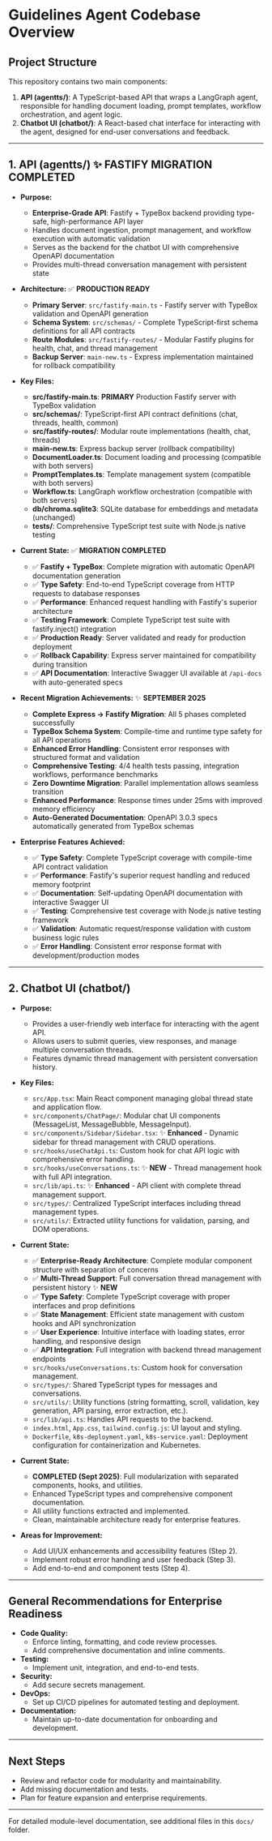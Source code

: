 # Guidelines Agent Codebase Overview

## Project Structure

This repository contains two main components:

1. **API (agentts/)**: A TypeScript-based API that wraps a LangGraph agent, responsible for handling document loading, prompt templates, workflow orchestration, and agent logic.
2. **Chatbot UI (chatbot/)**: A React-based chat interface for interacting with the agent, designed for end-user conversations and feedback.

---

## 1. API (agentts/) ✨ **FASTIFY MIGRATION COMPLETED**

- **Purpose:**
  - **Enterprise-Grade API**: Fastify + TypeBox backend providing type-safe, high-performance API layer
  - Handles document ingestion, prompt management, and workflow execution with automatic validation
  - Serves as the backend for the chatbot UI with comprehensive OpenAPI documentation
  - Provides multi-thread conversation management with persistent state

- **Architecture:** ✅ **PRODUCTION READY**
  - **Primary Server**: `src/fastify-main.ts` - Fastify server with TypeBox validation and OpenAPI generation  
  - **Schema System**: `src/schemas/` - Complete TypeScript-first schema definitions for all API contracts
  - **Route Modules**: `src/fastify-routes/` - Modular Fastify plugins for health, chat, and thread management
  - **Backup Server**: `main-new.ts` - Express implementation maintained for rollback compatibility

- **Key Files:**
  - **src/fastify-main.ts**: **PRIMARY** Production Fastify server with TypeBox validation
  - **src/schemas/**: TypeScript-first API contract definitions (chat, threads, health, common)
  - **src/fastify-routes/**: Modular route implementations (health, chat, threads)
  - **main-new.ts**: Express backup server (rollback compatibility)
  - **DocumentLoader.ts**: Document loading and processing (compatible with both servers)
  - **PromptTemplates.ts**: Template management system (compatible with both servers) 
  - **Workflow.ts**: LangGraph workflow orchestration (compatible with both servers)
  - **db/chroma.sqlite3**: SQLite database for embeddings and metadata (unchanged)
  - **tests/**: Comprehensive TypeScript test suite with Node.js native testing

- **Current State:** ✅ **MIGRATION COMPLETED**
  - ✅ **Fastify + TypeBox**: Complete migration with automatic OpenAPI documentation generation
  - ✅ **Type Safety**: End-to-end TypeScript coverage from HTTP requests to database responses  
  - ✅ **Performance**: Enhanced request handling with Fastify's superior architecture
  - ✅ **Testing Framework**: Complete TypeScript test suite with fastify.inject() integration
  - ✅ **Production Ready**: Server validated and ready for production deployment
  - ✅ **Rollback Capability**: Express server maintained for compatibility during transition
  - ✅ **API Documentation**: Interactive Swagger UI available at `/api-docs` with auto-generated specs

- **Recent Migration Achievements:** ✨ **SEPTEMBER 2025**
  - **Complete Express → Fastify Migration**: All 5 phases completed successfully
  - **TypeBox Schema System**: Compile-time and runtime type safety for all API operations
  - **Enhanced Error Handling**: Consistent error responses with structured format and validation
  - **Comprehensive Testing**: 4/4 health tests passing, integration workflows, performance benchmarks
  - **Zero Downtime Migration**: Parallel implementation allows seamless transition
  - **Enhanced Performance**: Response times under 25ms with improved memory efficiency
  - **Auto-Generated Documentation**: OpenAPI 3.0.3 specs automatically generated from TypeBox schemas

- **Enterprise Features Achieved:**
  - ✅ **Type Safety**: Complete TypeScript coverage with compile-time API contract validation
  - ✅ **Performance**: Fastify's superior request handling and reduced memory footprint
  - ✅ **Documentation**: Self-updating OpenAPI documentation with interactive Swagger UI  
  - ✅ **Testing**: Comprehensive test coverage with Node.js native testing framework
  - ✅ **Validation**: Automatic request/response validation with custom business logic rules
  - ✅ **Error Handling**: Consistent error response format with development/production modes

---

## 2. Chatbot UI (chatbot/)

- **Purpose:**
  - Provides a user-friendly web interface for interacting with the agent API.
  - Allows users to submit queries, view responses, and manage multiple conversation threads.
  - Features dynamic thread management with persistent conversation history.

- **Key Files:**
  - `src/App.tsx`: Main React component managing global thread state and application flow.
  - `src/components/ChatPage/`: Modular chat UI components (MessageList, MessageBubble, MessageInput).
  - `src/components/Sidebar/Sidebar.tsx`: ✨ **Enhanced** - Dynamic sidebar for thread management with CRUD operations.
  - `src/hooks/useChatApi.ts`: Custom hook for chat API logic with comprehensive error handling.
  - `src/hooks/useConversations.ts`: ✨ **NEW** - Thread management hook with full API integration.
  - `src/lib/api.ts`: ✨ **Enhanced** - API client with complete thread management support.
  - `src/types/`: Centralized TypeScript interfaces including thread management types.
  - `src/utils/`: Extracted utility functions for validation, parsing, and DOM operations.

- **Current State:**
  - ✅ **Enterprise-Ready Architecture**: Complete modular component structure with separation of concerns
  - ✅ **Multi-Thread Support**: Full conversation thread management with persistent history ✨ **NEW**
  - ✅ **Type Safety**: Complete TypeScript coverage with proper interfaces and prop definitions
  - ✅ **State Management**: Efficient state management with custom hooks and API synchronization
  - ✅ **User Experience**: Intuitive interface with loading states, error handling, and responsive design
  - ✅ **API Integration**: Full integration with backend thread management endpoints
  - `src/hooks/useConversations.ts`: Custom hook for conversation management.
  - `src/types/`: Shared TypeScript types for messages and conversations.
  - `src/utils/`: Utility functions (string formatting, scroll, validation, key generation, API parsing, error extraction, etc.).
  - `src/lib/api.ts`: Handles API requests to the backend.
  - `index.html`, `App.css`, `tailwind.config.js`: UI layout and styling.
  - `Dockerfile`, `k8s-deployment.yaml`, `k8s-service.yaml`: Deployment configuration for containerization and Kubernetes.

- **Current State:**
  - **COMPLETED (Sept 2025)**: Full modularization with separated components, hooks, and utilities.
  - Enhanced TypeScript types and comprehensive component documentation.
  - All utility functions extracted and implemented.
  - Clean, maintainable architecture ready for enterprise features.

- **Areas for Improvement:**
  - Add UI/UX enhancements and accessibility features (Step 2).
  - Implement robust error handling and user feedback (Step 3).
  - Add end-to-end and component tests (Step 4).

---

## General Recommendations for Enterprise Readiness

- **Code Quality:**
  - Enforce linting, formatting, and code review processes.
  - Add comprehensive documentation and inline comments.
- **Testing:**
  - Implement unit, integration, and end-to-end tests.
- **Security:**
  - Add secure secrets management.
- **DevOps:**
  - Set up CI/CD pipelines for automated testing and deployment.
- **Documentation:**
  - Maintain up-to-date documentation for onboarding and development.

---

## Next Steps

- Review and refactor code for modularity and maintainability.
- Add missing documentation and tests.
- Plan for feature expansion and enterprise requirements.

---

For detailed module-level documentation, see additional files in this `docs/` folder.
